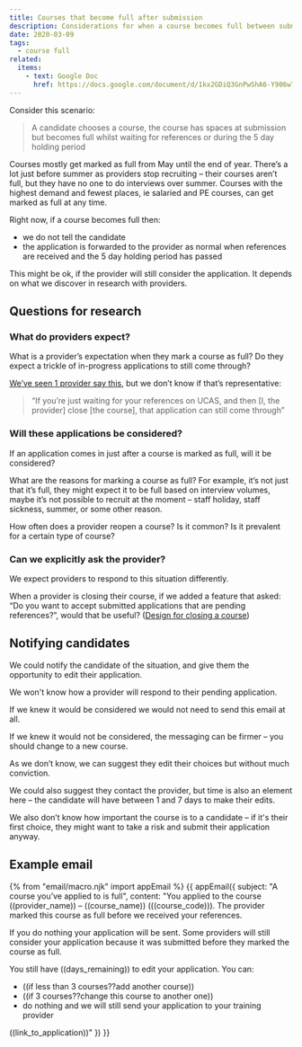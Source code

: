 ```yaml
---
title: Courses that become full after submission
description: Considerations for when a course becomes full between submission and the provider receiving it.
date: 2020-03-09
tags:
  - course full
related:
  items:
    - text: Google Doc
      href: https://docs.google.com/document/d/1kx2GDiQ3GnPwShA6-Y906wTZRr27VMFoMD3aVyjVYtY
---
```


Consider this scenario:

> A candidate chooses a course, the course has spaces at submission but becomes full whilst waiting for references or during the 5 day holding period

Courses mostly get marked as full from May until the end of year. There’s a lot just before summer as providers stop recruiting – their courses aren’t full, but they have no one to do interviews over summer. Courses with the highest demand and fewest places, ie salaried and PE courses, can get marked as full at any time.

Right now, if a course becomes full then:

* we do not tell the candidate
* the application is forwarded to the provider as normal when references are received and the 5 day holding period has passed

This might be ok, if the provider will still consider the application. It depends on what we discover in research with providers.

## Questions for research

### What do providers expect?

What is a provider’s expectation when they mark a course as full? Do they expect a trickle of in-progress applications to still come through?

[We’ve seen 1 provider say this](https://lookback.io/watch/kQjSYuhwEcT8iwHoh?t=9m15s), but we don’t know if that’s representative:
> “If you’re just waiting for your references on UCAS, and then [I, the provider] close [the course], that application can still come through”

### Will these applications be considered?

If an application comes in just after a course is marked as full, will it be considered?

What are the reasons for marking a course as full? For example, it’s not just that it’s full, they might expect it to be full based on interview volumes, maybe it’s not possible to recruit at the moment – staff holiday, staff sickness, summer, or some other reason.

How often does a provider reopen a course? Is it common? Is it prevalent for a certain type of course?

### Can we explicitly ask the provider?

We expect providers to respond to this situation differently.

When a provider is closing their course, if we added a feature that asked: “Do you want to accept submitted applications that are pending references?”, would that be useful? ([Design for closing a course](/publish-teacher-training-courses/vacancies-iteration-14-jan))

## Notifying candidates

We could notify the candidate of the situation, and give them the opportunity to edit their application.

We won't know how a provider will respond to their pending application.

If we knew it would be considered we would not need to send this email at all.

If we knew it would not be considered, the messaging can be firmer – you should change to a new course.

As we don’t know, we can suggest they edit their choices but without much conviction.

We could also suggest they contact the provider, but time is also an element here – the candidate will have between 1 and 7 days to make their edits.

We also don’t know how important the course is to a candidate – if it's their first choice, they might want to take a risk and submit their application anyway.

## Example email

{% from "email/macro.njk" import appEmail %}
{{ appEmail({
  subject: "A course you’ve applied to is full",
  content: "You applied to the course ((provider_name)) – ((course_name)) (((course_code))). The provider marked this course as full before we received your references.

If you do nothing your application will be sent. Some providers will still consider your application because it was submitted before they marked the course as full.

You still have ((days_remaining)) to edit your application. You can:

* ((if less than 3 courses??add another course))
* ((if 3 courses??change this course to another one))
* do nothing and we will still send your application to your training provider

((link_to_application))"
}) }}
